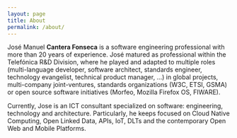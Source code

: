 ```yaml
---
layout: page
title: About
permalink: /about/
---
```


José Manuel **Cantera Fonseca** is a software engineering professional with more than 20 years of experience. José matured as professional within the Telefónica R&D Division, where he played and adapted to multiple roles (multi-language developer, software architect, standards engineer, technology evangelist, technical product manager, ...) in global projects, multi-company joint-ventures, standards organizations (W3C, ETSI, GSMA) or open source software initiatives (Morfeo, Mozilla Firefox OS, FIWARE). 

Currently, Jose is an ICT consultant specialized on software: engineering, technology and architecture. Particularly, he keeps focused on Cloud Native Computing, Open Linked Data, APIs, IoT, DLTs and the contemporary Open Web and Mobile Platforms.
